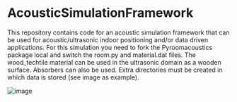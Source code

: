 # AcousticSimulationFramework
This repository contains code for an acoustic simulation framework that can be used for acoustic/ultrasonic indoor positioning and/or data driven applications. For this simulation you need to fork the Pyroomacoustics package local and switch the room.py and material.dat files. The wood_techtile material can be used in the ultrasonic domain as a wooden surface. Absorbers can also be used. Extra directories must be created in which data is stored (see image as example).


![image](https://user-images.githubusercontent.com/44842230/236182468-6d1e57fa-4420-457a-9bc6-07ccd0ffea3e.png)
